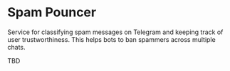 # Spam Pouncer

Service for classifying spam messages on Telegram and keeping track of user trustworthiness. This helps bots to ban spammers across multiple chats.

TBD
